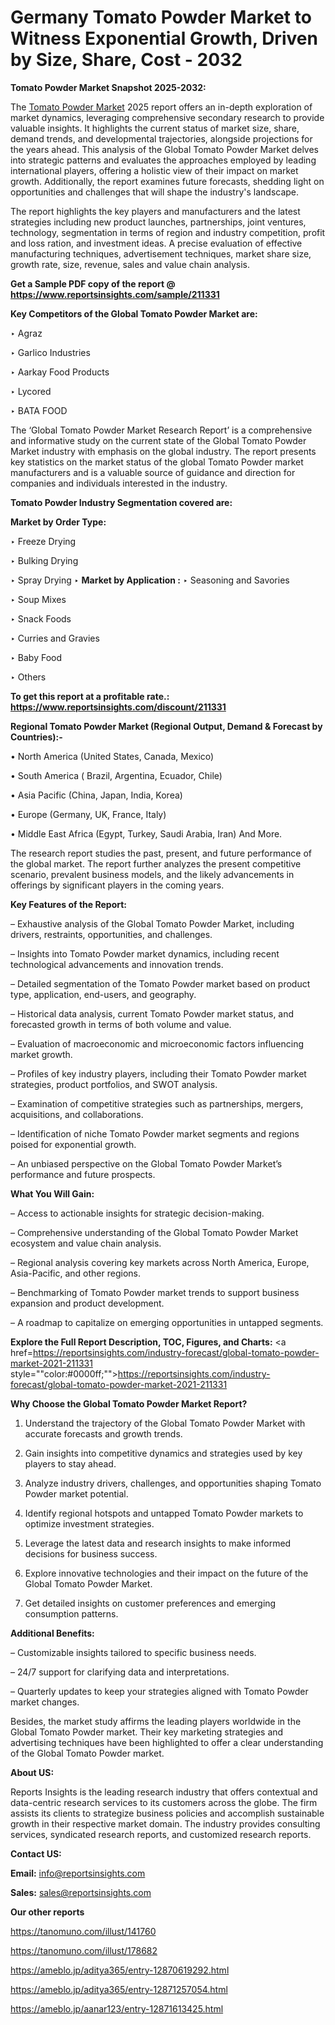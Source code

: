 # Germany Tomato Powder Market to Witness Exponential Growth, Driven by Size, Share, Cost - 2032

<strong>Tomato Powder Market Snapshot 2025-2032:</strong>

The <a href=https://www.reportsinsights.com/sample/211331>Tomato Powder Market</a> 2025 report offers an in-depth exploration of market dynamics, leveraging comprehensive secondary research to provide valuable insights. It highlights the current status of market size, share, demand trends, and developmental trajectories, alongside projections for the years ahead. This analysis of the Global Tomato Powder Market delves into strategic patterns and evaluates the approaches employed by leading international players, offering a holistic view of their impact on market growth. Additionally, the report examines future forecasts, shedding light on opportunities and challenges that will shape the industry's landscape.

The report highlights the key players and manufacturers and the latest strategies including new product launches, partnerships, joint ventures, technology, segmentation in terms of region and industry competition, profit and loss ration, and investment ideas. A precise evaluation of effective manufacturing techniques, advertisement techniques, market share size, growth rate, size, revenue, sales and value chain analysis.

<strong>Get a Sample PDF copy of the report @ <a href=https://www.reportsinsights.com/sample/211331 style=color:#0000ff;>https://www.reportsinsights.com/sample/211331</a></strong>

<strong>Key Competitors of the Global Tomato Powder Market are:</strong>

‣ Agraz

‣ Garlico Industries

‣ Aarkay Food Products

‣ Lycored

‣ BATA FOOD

The ‘Global Tomato Powder Market Research Report’ is a comprehensive and informative study on the current state of the Global Tomato Powder Market industry with emphasis on the global industry. The report presents key statistics on the market status of the global Tomato Powder market manufacturers and is a valuable source of guidance and direction for companies and individuals interested in the industry.

<strong>Tomato Powder Industry Segmentation covered are:</strong>

<strong>Market by Order Type: </strong>

‣ Freeze Drying

‣ Bulking Drying

‣ Spray Drying
‣ 
<strong>Market by Application :</strong>
‣ Seasoning and Savories

‣ Soup Mixes

‣ Snack Foods

‣ Curries and Gravies

‣ Baby Food

‣ Others

<strong>To get this report at a profitable rate.: <a href=https://www.reportsinsights.com/discount/211331 style=color:#0000ff;>https://www.reportsinsights.com/discount/211331</a></strong>

<strong>Regional Tomato Powder Market (Regional Output, Demand &amp; Forecast by Countries):-</strong>

• North America (United States, Canada, Mexico)

• South America ( Brazil, Argentina, Ecuador, Chile)

• Asia Pacific (China, Japan, India, Korea)

• Europe (Germany, UK, France, Italy)

• Middle East Africa (Egypt, Turkey, Saudi Arabia, Iran) And More.

The research report studies the past, present, and future performance of the global market. The report further analyzes the present competitive scenario, prevalent business models, and the likely advancements in offerings by significant players in the coming years.

<strong>Key Features of the Report:</strong>

– Exhaustive analysis of the Global Tomato Powder Market, including drivers, restraints, opportunities, and challenges.

– Insights into Tomato Powder market dynamics, including recent technological advancements and innovation trends.

– Detailed segmentation of the Tomato Powder market based on product type, application, end-users, and geography.

– Historical data analysis, current Tomato Powder market status, and forecasted growth in terms of both volume and value.

– Evaluation of macroeconomic and microeconomic factors influencing market growth.

– Profiles of key industry players, including their Tomato Powder market strategies, product portfolios, and SWOT analysis.

– Examination of competitive strategies such as partnerships, mergers, acquisitions, and collaborations.

– Identification of niche Tomato Powder market segments and regions poised for exponential growth.

– An unbiased perspective on the Global Tomato Powder Market’s performance and future prospects.

<strong>What You Will Gain:</strong>

– Access to actionable insights for strategic decision-making.

– Comprehensive understanding of the Global Tomato Powder Market ecosystem and value chain analysis.

– Regional analysis covering key markets across North America, Europe, Asia-Pacific, and other regions.

– Benchmarking of Tomato Powder market trends to support business expansion and product development.

– A roadmap to capitalize on emerging opportunities in untapped segments.

<strong>Explore the Full Report Description, TOC, Figures, and Charts:</strong>
<a href=https://reportsinsights.com/industry-forecast/global-tomato-powder-market-2021-211331 style=""color:#0000ff;"">https://reportsinsights.com/industry-forecast/global-tomato-powder-market-2021-211331</a>

<strong>Why Choose the Global Tomato Powder Market Report?</strong>

1. Understand the trajectory of the Global Tomato Powder Market with accurate forecasts and growth trends.

2. Gain insights into competitive dynamics and strategies used by key players to stay ahead.

3. Analyze industry drivers, challenges, and opportunities shaping Tomato Powder market potential.

4. Identify regional hotspots and untapped Tomato Powder markets to optimize investment strategies.

5. Leverage the latest data and research insights to make informed decisions for business success.

6. Explore innovative technologies and their impact on the future of the Global Tomato Powder Market.

7. Get detailed insights on customer preferences and emerging consumption patterns.

<strong>Additional Benefits:</strong>

– Customizable insights tailored to specific business needs.

– 24/7 support for clarifying data and interpretations.

– Quarterly updates to keep your strategies aligned with Tomato Powder market changes.

Besides, the market study affirms the leading players worldwide in the Global Tomato Powder market. Their key marketing strategies and advertising techniques have been highlighted to offer a clear understanding of the Global Tomato Powder market.

<strong><strong>About US</strong>:</strong>

Reports Insights is the leading research industry that offers contextual and data-centric research services to its customers across the globe. The firm assists its clients to strategize business policies and accomplish sustainable growth in their respective market domain. The industry provides consulting services, syndicated research reports, and customized research reports.

<strong>Contact US:</strong>

<p class=><b>Email:</b> <a href=mailto:info@reportsinsights.com>info@reportsinsights.com</a></p>
<p class=><b>Sales:</b> <a href=mailto:sales@reportsinsights.com>sales@reportsinsights.com</a></p>

<strong>Our other reports</strong>

<a href=https://tanomuno.com/illust/141760>https://tanomuno.com/illust/141760</a>

<a href=https://tanomuno.com/illust/178682>https://tanomuno.com/illust/178682</a>

<a href=https://ameblo.jp/aditya365/entry-12870619292.html>https://ameblo.jp/aditya365/entry-12870619292.html</a>

<a href=https://ameblo.jp/aditya365/entry-12871257054.html>https://ameblo.jp/aditya365/entry-12871257054.html</a>

<a href=https://ameblo.jp/aanar123/entry-12871613425.html>https://ameblo.jp/aanar123/entry-12871613425.html</a>
  
